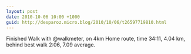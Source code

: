 ```yaml
---
layout: post
date: 2010-10-06 10:00 +1000
guid: http://desparoz.micro.blog/2010/10/06/t26597719810.html
---
```

Finished Walk with @walkmeter, on 4km Home route, time 34:11, 4.04 km, behind best walk 2:06, 7.09 average.
